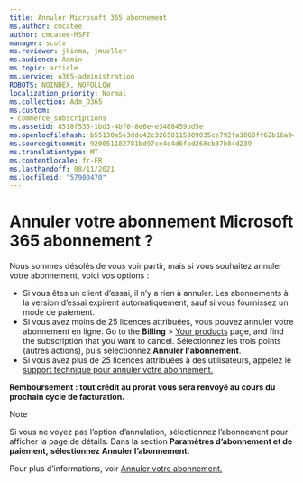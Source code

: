 ```yaml
---
title: Annuler Microsoft 365 abonnement
ms.author: cmcatee
author: cmcatee-MSFT
manager: scotv
ms.reviewer: jkinma, jmueller
ms.audience: Admin
ms.topic: article
ms.service: o365-administration
ROBOTS: NOINDEX, NOFOLLOW
localization_priority: Normal
ms.collection: Adm_O365
ms.custom:
- commerce_subscriptions
ms.assetid: 8518f535-1bd3-4bf0-8e6e-e3468459bd5e
ms.openlocfilehash: b55130a5e3ddc42c32658115809035ce792fa3868ff62b16a94c80d91572568a
ms.sourcegitcommit: 920051182781bd97ce4d4d6fbd268cb37b84d239
ms.translationtype: MT
ms.contentlocale: fr-FR
ms.lasthandoff: 08/11/2021
ms.locfileid: "57900470"
---
```

# <a name="canceling-your-microsoft-365-subscription"></a>Annuler votre abonnement Microsoft 365 abonnement ?

Nous sommes désolés de vous voir partir, mais si vous souhaitez annuler votre abonnement, voici vos options :
  
- Si vous êtes un client d’essai, il n’y a rien à annuler. Les abonnements à la version d’essai expirent automatiquement, sauf si vous fournissez un mode de paiement.
- Si vous avez moins de 25 licences attribuées, vous pouvez annuler votre abonnement en ligne. Go to the **Billing** \> [Your products](https://go.microsoft.com/fwlink/p/?linkid=842054) page, and find the subscription that you want to cancel. Sélectionnez les trois points (autres actions), puis sélectionnez **Annuler l'abonnement**.
- Si vous avez plus de 25 licences attribuées à des utilisateurs, appelez le [support technique pour annuler votre abonnement.](https://go.microsoft.com/fwlink/p/?linkid=518322)

**Remboursement : tout crédit au prorat vous sera renvoyé au cours du prochain cycle de facturation.**

> [!NOTE]
> Si vous ne voyez pas l’option d’annulation, sélectionnez l’abonnement pour afficher la page de détails. Dans la section **Paramètres d’abonnement et de paiement,** **sélectionnez Annuler l’abonnement.**

Pour plus d’informations, voir [Annuler votre abonnement.](https://docs.microsoft.com/microsoft-365/commerce/subscriptions/cancel-your-subscription)